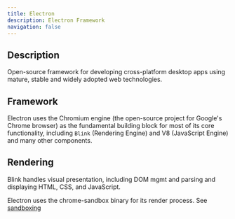 ```yaml
---
title: Electron
description: Electron Framework
navigation: false
---
```


## Description

Open-source framework for developing cross-platform desktop apps using mature, stable and widely adopted web technologies.

## Framework

Electron uses the Chromium engine (the open-source project for Google's Chrome browser) as the fundamental building block for most of its core functionality, including `Blink` (Rendering Engine) and V8 (JavaScript Engine) and many other components. 

## Rendering

Blink handles visual presentation, including DOM mgmt and parsing and displaying HTML, CSS, and JavaScript.

 Electron uses the chrome-sandbox binary for its render process. See [sandboxing](/public/frameworks/electron/sandboxing)

